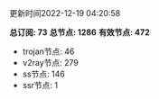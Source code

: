 更新时间2022-12-19 04:20:58

**总订阅: 73**
**总节点: 1286**
**有效节点: 472**
- trojan节点: 46
- v2ray节点: 279
- ss节点: 146
- ssr节点: 1
